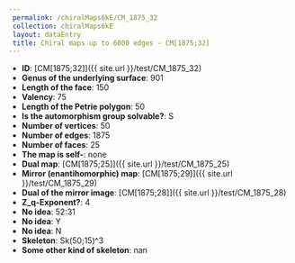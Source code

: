 ```yaml
--- 
 permalink: /chiralMaps6kE/CM_1875_32 
 collection: chiralMaps6kE
 layout: dataEntry
 title: Chiral maps up to 6000 edges - CM[1875;32]
---
```


- **ID**: [CM[1875;32]]({{ site.url }}/test/CM_1875_32)
- **Genus of the underlying surface**: 901
- **Length of the face**: 150
- **Valency**: 75
- **Length of the Petrie polygon**: 50
- **Is the automorphism group solvable?**: S
- **Number of vertices**: 50
- **Number of edges**: 1875
- **Number of faces**: 25
- **The map is self-**: none
- **Dual map**: [CM[1875;25]]({{ site.url }}/test/CM_1875_25)
- **Mirror (enantihomorphic) map**: [CM[1875;29]]({{ site.url }}/test/CM_1875_29)
- **Dual of the mirror image**: [CM[1875;28]]({{ site.url }}/test/CM_1875_28)
- **Z_q-Exponent?**: 4
- **No idea**:  52:31
- **No idea**: Y
- **No idea**: N
- **Skeleton**: Sk(50;15)^3
- **Some other kind of skeleton**: nan
